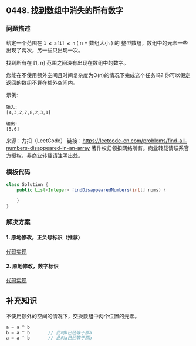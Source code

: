 ## 0448. 找到数组中消失的所有数字

### 问题描述

给定一个范围在  `1 ≤ a[i] ≤ n` ( n = 数组大小 ) 的 整型数组，数组中的元素一些出现了两次，另一些只出现一次。

找到所有在 [1, n] 范围之间没有出现在数组中的数字。

您能在不使用额外空间且时间复杂度为O(n)的情况下完成这个任务吗? 你可以假定返回的数组不算在额外空间内。

示例:

```
输入:
[4,3,2,7,8,2,3,1]

输出:
[5,6]
```

来源：力扣（LeetCode）
链接：https://leetcode-cn.com/problems/find-all-numbers-disappeared-in-an-array
著作权归领扣网络所有。商业转载请联系官方授权，非商业转载请注明出处。

### 模板代码

``` java
class Solution {
    public List<Integer> findDisappearedNumbers(int[] nums) {

    }
}
```

### 解决方案


#### 1. 原地修改，正负号标识（推荐）

[代码实现](qu0448/solu1/Solution.java)


#### 2. 原地修改，数字标识

[代码实现](qu0448/solu2/Solution.java)


## 补充知识

不使用额外的空间的情况下，交换数组中两个位置的元素。

``` java
a = a ^ b
b = a ^ b		// 此时b已经等于原a
a = a ^ b		// 此时a已经等于原b
```